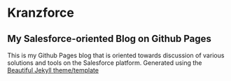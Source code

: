 #  Kranzforce  
## My Salesforce-oriented Blog on Github Pages  
  
This is my Github Pages blog that is oriented towards discussion of various solutions and tools  on the Salesforce platform.  Generated using the [Beautiful Jekyll theme/template](http://deanattali.com/beautiful-jekyll)
